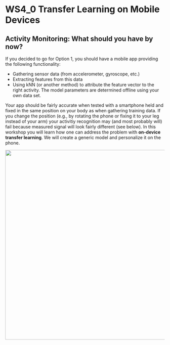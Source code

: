 # WS4_0 Transfer Learning on Mobile Devices

## Activity Monitoring: What should you have by now?

If you decided to go for Option 1, you should have a mobile app providing the following functionality:
* Gathering sensor data (from accelerometer, gyroscope, etc.)
* Extracting features from this data
* Using kNN (or another method) to attribute the feature vector to the right activity. The model parameters are determined offline using your own data set.

Your app should be fairly accurate when tested with a smartphone held and fixed in the same position on your body as when gathering training data. If you change the position (e.g., by rotating the phone or fixing it to your leg instead of your arm) your activitiy recognition may (and most probably will) fail because measured signal will look fairly different (see below). In this workshop you will learn how one can address the problem with __on-device transfer learning__. We will create a generic model and personalize it on the phone.

<img src="img/sensors/project_option_1_acceleration_data.png" width="600">
